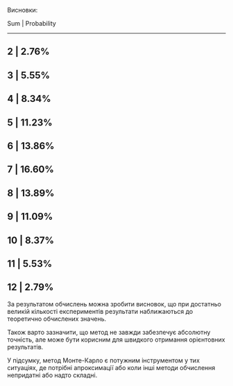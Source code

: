Висновки: 

Sum   | Probability
                   
-------------------
2     | 2.76%     
-------------------
3     | 5.55%     
-------------------
4     | 8.34%     
-------------------
5     | 11.23%     
-------------------
6     | 13.86%     
-------------------
7     | 16.60%     
-------------------
8     | 13.89%     
-------------------
9     | 11.09%     
-------------------
10    | 8.37%     
-------------------
11    | 5.53%     
-------------------
12    | 2.79%     
-------------------

За результатом обчислень можна зробити висновок, що при достатньо великій кількості експериментів результати наближаються до теоретично обчислених значень.

Також варто зазначити, що метод не завжди забезпечує абсолютну точність, але може бути корисним для швидкого отримання орієнтовних результатів.

У підсумку, метод Монте-Карло є потужним інструментом у тих ситуаціях, де потрібні апроксимації або коли інші методи обчислення непридатні або надто складні.